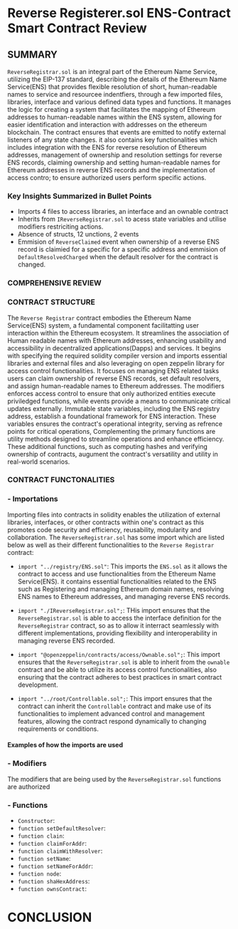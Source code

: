 # Reverse Registerer.sol ENS-Contract Smart Contract Review
## SUMMARY
`ReverseRegistrar.sol` is an integral part of the Ethereum Name Service, utilizing the EIP-137 standard, describing the details of the Ethereum Name Service(ENS) that provides flexible resolution of short, human-readable names to service and resourcee indentfiers, through a few imported files, libraries, interface and various defined data types and functions. It manages the logic for creating a system that facilitates the mapping of Ethereum addresses to human-readable names within the ENS system, allowing for easier identification and interaction with addresses on the ethereum blockchain. The contract ensures that events are emitted to notify external listeners of any state changes. it also contains key functionalities which includes integration with the ENS for reverse resolution of Ethereum addresses, management of ownership and resolution settings for reverse ENS records, claiming ownership and setting human-readable names for Ethereum addresses in reverse ENS records and the implementation of access contro; to ensure authorized users perform specific actions.


### Key Insights Summarized in Bullet Points
* Imports 4 files to access libraries, an interface and an ownable contract
* Inherits from `IReverseRegistrar.sol` to acess state variables and utilise modifiers restriciting actions.
* Absence of structs, 12 unctions, 2 events
* Emmision of `ReverseClaimed` event when ownership of a reverse ENS record is claimied for a specific for a specific address and emmision of `DefaultResolvedCharged` when the default resolver for the contract is changed.

### COMPREHENSIVE REVIEW


### CONTRACT STRUCTURE
The `Reverse Registrar` contract embodies the Ethereum Name Service(ENS) system, a fundamental component facilitatting user interaction within the Ethereum ecosystem. It streamlines the association of Human readable names with Ethereum addresses, enhancing usability and accessibility in decentralized applications(Dapps) and services. It begins with specifying the required solidity compiler version and imports essential libraries and external files and also leveraging on open zeppelin library for access control functionalities. It focuses on managing ENS related tasks users can claim ownership of reverse ENS records, set default resolvers, and assign human-readable names to Ethereum addresses. The modifiers enforces access control to ensure that only authorized entities execute priviledged functions, while events provide a means to communicate critical updates externally.
Immutable state variables, including the ENS registry address, establish a foundational framework for ENS interaction. These variables ensures the contract's operational integrity, serving as refrence points for critical operations, Complementing the primary functions are utility methods designed to streamline operations and enhance efficiency. These additional functions, such as computing hashes and verifying ownership of contracts, augument the contract's versatility and utility in real-world scenarios.

### CONTRACT FUNCTONALITIES
### - Importations 
Importing files into contracts in solidity enables the utilization of external libraries, interfaces, or other contracts within one's contract as this promotes code security and efficiency, reusability, modularity and collaboration.
The `ReverseRegistrar.sol` has some import which are listed below as well as their different functionalities to the `Reverse Registrar` contract: 

* `import "../registry/ENS.sol"`: This imports the `ENS.sol` as it allows the contract to access and use functionalities from the Ethereum Name Service(ENS). it contains essential functionalities related to the ENS such as Registering and managing Ethereum domain names, resolving ENS names to Ethereum addresses, and managing reverse ENS records.

* `import "./IReverseRegistrar.sol";`: THis import ensures that the `ReverseRegistrar.sol` is able to access the interface definition for the `ReverseRegistrar` contract, so as to allow it interract seamlessly with different implementations, providing flexibility and interoperability in managing reverse ENS recorded.

* `import "@openzeppelin/contracts/access/Ownable.sol";`: This import ensures that the `ReverseRegistrar.sol` is able to inherit from the `ownable` contract and be able to utilize its access control functionalities, also ensuring that the contract adheres to best practices in smart contract development.

* `import "../root/Controllable.sol";`: This import ensures that the contract can inherit the `Controllable` contract and make use of its functionalities to implement advanced control and management features, allowing the contract respond dynamically to changing requirements or conditions.


#### Examples of how the imports are used

### - Modifiers
The modifiers that are being used by the `ReverseRegistrar.sol` functions are authorized

### - Functions
* `Constructor`: 
* `function setDefaultResolver`: 
* `function clain`:
* `function claimForAddr`:
* `function claimWithResolver`:
* `function setName`:
* `function setNameForAddr`:
* `function node`:
* `function shaHexAddress`:
* `function ownsContract`:

# CONCLUSION